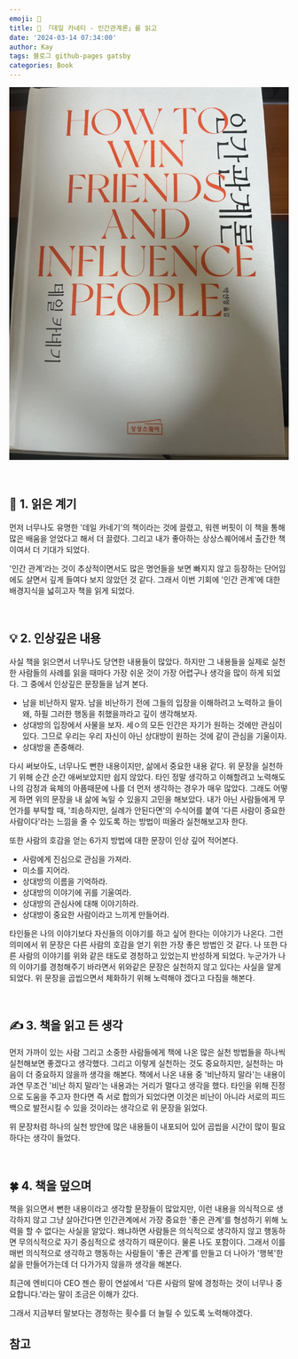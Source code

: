 ```yaml
---
emoji: 📕
title: 📕 「데일 카네티 - 인간관계론」를 읽고
date: '2024-03-14 07:34:00'
author: Kay
tags: 블로그 github-pages gatsby
categories: Book
---
```


![book](book-1.jpeg)

<br>

## 🌈 1. 읽은 계기

먼저 너무나도 유명한 '데일 카네기'의 책이라는 것에 끌렸고, 워렌 버핏이 이 책을 통해 많은 배움을 얻었다고 해서 더 끌렸다. 그리고 내가 좋아하는 상상스퀘어에서 출간한 책이여서 더 기대가 되었다.

'인간 관계'라는 것이 추상적이면서도 많은 명언들을 보면 빠지지 않고 등장하는 단어임에도 살면서 깊게 들여다 보지 않았던 것 같다. 그래서 이번 기회에 '인간 관계'에 대한 배경지식을 넓히고자 책을 읽게 되었다.

<br>

## 💡 2. 인상깊은 내용

사실 책을 읽으면서 너무나도 당연한 내용들이 많았다. 하지만 그 내용들을 실제로 실천한 사람들의 사례를 읽을 때마다 가장 쉬운 것이 가장 어렵구나 생각을 많이 하게 되었다.
그 중에서 인상깊은 문장들을 남겨 본다.

- 남을 비난하지 말자. 남을 비난하기 전에 그들의 입장을 이해하려고 노력하고 들이 왜, 하필 그러한 행동을 취했을까라고 깊이 생각해보자.
- 상대방의 입장에서 사물을 보자. 세ㅇ의 모든 인간은 자기가 원하는 것에만 관심이 있다. 그므로 우리는 우리 자신이 아닌 상대방이 원하는 것에 같이 관심을 기울이자.
- 상대방을 존중해라.

다시 써보아도, 너무나도 뻔한 내용이지만, 삶에서 중요한 내용 같다. 위 문장을 실천하기 위해 순간 순간 애써보았지만 쉽지 않았다.
타인 정말 생각하고 이해할려고 노력해도 나의 감정과 육체의 아픔때문에 나를 더 먼저 생각하는 경우가 매우 많았다. 그래도 어떻게 하면 위의 문장을 내 삶에 녹일 수 있을지 고민을 해보았다. 내가 아닌 사람들에게 무언가를 부탁할 때, '죄송하지만, 실례가 안된다면'의 수식어를 붙여 '다른 사람이 중요한 사람이다'라는 느낌을 줄 수 있도록 하는 방법이 떠올라 실천해보고자 한다.

또한 사람의 호감을 얻는 6가지 방법에 대한 문장이 인상 깊어 적어본다.

- 사람에게 진심으로 관심을 가져라.
- 미소를 지어라.
- 상대방의 이름을 기억하라.
- 상대방의 이야기에 귀를 기울여라.
- 상대방의 관심사에 대해 이야기하라.
- 상대방이 중요한 사람이라고 느끼게 만들어라.

타인들은 나의 이야기보다 자신들의 이야기를 하고 싶어 한다는 이야기가 나온다. 그런 의미에서 위 문장은 다른 사람의 호감을 얻기 위한 가장 좋은 방법인 것 같다. 나 또한 다른 사람의 이야기를 위와 같은 태도로 경청하고 있었는지 반성하게 되었다. 누군가가 나의 이야기를 경청해주기 바라면서 위와같은 문장은 실천하지 않고 있다는 사실을 알게 되었다. 위 문장을 곱씹으면서 체화하기 위해 노력해야 겠다고 다짐을 해본다.

<br>

## ✍️ 3. 책을 읽고 든 생각

먼저 가까이 있는 사람 그리고 소중한 사람들에게 책에 나온 많은 실천 방법들을 하나씩 실천해보면 좋겠다고 생각했다. 그리고 이렇게 실천하는 것도 중요하지만, 실천하는 마음이 더 중요하지 않을까 생각을 해본다. 책에서 나온 내용 중 '비난하지 말라'는 내용이 과연 무조건 '비난 하지 말라'는 내용과는 거리가 멀다고 생각을 했다. 타인을 위해 진정으로 도움을 주고자 한다면 즉 서로 합의가 되었다면 이것은 비난이 아니라 서로의 피드백으로 발전시킬 수 있을 것이라는 생각으로 위 문장을 읽었다.

위 문장처럼 하나의 실천 방안에 많은 내용들이 내포되어 있어 곱씹을 시간이 많이 필요하다는 생각이 들었다.

<br>

## 🍀 4. 책을 덮으며

책을 읽으면서 뻔한 내용이라고 생각할 문장들이 많았지만, 이런 내용을 의식적으로 생각하지 않고 그냥 살아간다면 인간관계에서 가장 중요한 '좋은 관계'를 형성하기 위해 노력을 할 수 없다는 사실을 알았다. 왜냐하면 사람들은 의식적으로 생각하지 않고 행동하면 무의식적으로 자기 중심적으로 생각하기 때문이다. 물론 나도 포함이다. 그래서 이를 매번 의식적으로 생각하고 행동하는 사람들이 '좋은 관계'를 만들고 더 나아가 '행복'한 삶을 만들어가는데 더 다가가지 않을까 생각을 해본다.

최근에 엔비디아 CEO 젠슨 황이 연설에서 '다른 사람의 말에 경청하는 것이 너무나 중요합니다.'라는 말이 조금은 이해가 갔다.

그래서 지금부터 말보다는 경청하는 횟수를 더 늘릴 수 있도록 노력해야겠다.
<br>

## 참고

```toc

```
